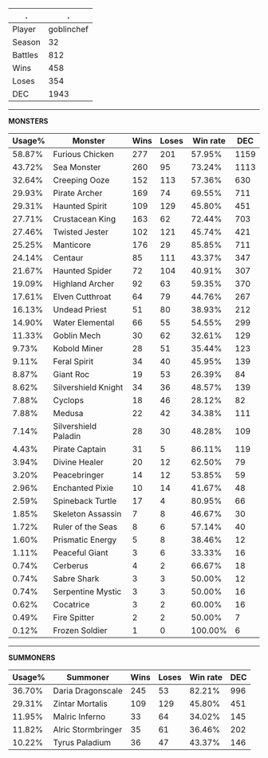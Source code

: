 .|.
|-|-
Player|goblinchef
Season|32
Battles|812
Wins|458
Loses|354
DEC|1943

---
**MONSTERS**

Usage%|Monster|Wins|Loses|Win rate|DEC|
-|-|-|-|-|-|
58.87%|Furious Chicken|277|201|57.95%|1159|
43.72%|Sea Monster|260|95|73.24%|1113|
32.64%|Creeping Ooze|152|113|57.36%|630|
29.93%|Pirate Archer|169|74|69.55%|711|
29.31%|Haunted Spirit|109|129|45.80%|451|
27.71%|Crustacean King|163|62|72.44%|703|
27.46%|Twisted Jester|102|121|45.74%|421|
25.25%|Manticore|176|29|85.85%|711|
24.14%|Centaur|85|111|43.37%|347|
21.67%|Haunted Spider|72|104|40.91%|307|
19.09%|Highland Archer|92|63|59.35%|370|
17.61%|Elven Cutthroat|64|79|44.76%|267|
16.13%|Undead Priest|51|80|38.93%|212|
14.90%|Water Elemental|66|55|54.55%|299|
11.33%|Goblin Mech|30|62|32.61%|129|
9.73%|Kobold Miner|28|51|35.44%|123|
9.11%|Feral Spirit|34|40|45.95%|139|
8.87%|Giant Roc|19|53|26.39%|84|
8.62%|Silvershield Knight|34|36|48.57%|139|
7.88%|Cyclops|18|46|28.12%|82|
7.88%|Medusa|22|42|34.38%|111|
7.14%|Silvershield Paladin|28|30|48.28%|109|
4.43%|Pirate Captain|31|5|86.11%|119|
3.94%|Divine Healer|20|12|62.50%|79|
3.20%|Peacebringer|14|12|53.85%|59|
2.96%|Enchanted Pixie|10|14|41.67%|48|
2.59%|Spineback Turtle|17|4|80.95%|66|
1.85%|Skeleton Assassin|7|8|46.67%|30|
1.72%|Ruler of the Seas|8|6|57.14%|40|
1.60%|Prismatic Energy|5|8|38.46%|12|
1.11%|Peaceful Giant|3|6|33.33%|16|
0.74%|Cerberus|4|2|66.67%|18|
0.74%|Sabre Shark|3|3|50.00%|12|
0.74%|Serpentine Mystic|3|3|50.00%|16|
0.62%|Cocatrice|3|2|60.00%|16|
0.49%|Fire Spitter|2|2|50.00%|7|
0.12%|Frozen Soldier|1|0|100.00%|6|

---
**SUMMONERS**

Usage%|Summoner|Wins|Loses|Win rate|DEC|
-|-|-|-|-|-|
36.70%|Daria Dragonscale|245|53|82.21%|996|
29.31%|Zintar Mortalis|109|129|45.80%|451|
11.95%|Malric Inferno|33|64|34.02%|145|
11.82%|Alric Stormbringer|35|61|36.46%|202|
10.22%|Tyrus Paladium|36|47|43.37%|146|
